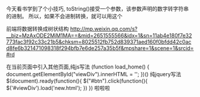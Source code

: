 >>>
今天看书学到了个小技巧,
toString()接受一个参数，该参数声明的数字转字符串的进制。
所以，如果不会进制转换，就可以用这个

>>>
前端将数据转换成树状结构
http://mp.weixin.qq.com/s?__biz=MzAxODE2MjM1MA==&mid=2651555566&idx=1&sn=11ab4e180f7e32773fac3f92c33c21b5&chksm=8025512fb752d839371aed160f0bfdd42c0acd8fe6b321471098318f294bfb7e6de257a35b5f&mpshare=1&scene=1&srcid=#rd

>>>
在当前页面中引入其他页面,纯js写法
    (function load_home() {
      document.getElementById("viewDiv").innerHTML =
        '<object type="text/html" data="new.html" width="100%" height="100%"></object>';
    })()
  纯jquery写法
  $(document).ready(function(){
  $("#btn").click(function(){
    $('#viewDiv').load('new.html');
  })
})
啦啦啦
>>>